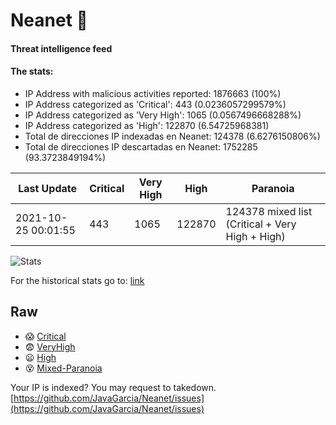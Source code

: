 # Neanet :hocho:
#### Threat intelligence feed
#### The stats:

- IP Address with malicious activities reported: 1876663 (100%)
- IP Address categorized as 'Critical':  443 (0.0236057299579%)
- IP Address categorized as 'Very High':  1065 (0.0567496668288%)
- IP Address categorized as 'High':  122870 (6.54725968381)
- Total de direcciones IP indexadas en Neanet:  124378 (6.6276150806%)
- Total de direcciones IP descartadas en Neanet:  1752285 (93.3723849194%)

| Last Update | Critical | Very High | High | Paranoia |
| --- | --- | --- | --- | --- |
| 2021-10-25 00:01:55 | 443 | 1065 | 122870 | 124378 mixed list (Critical + Very High + High)|

![Stats](https://docs.google.com/spreadsheets/d/e/2PACX-1vSnaNMIXVabIpDJjufMlzH7poXnshF3mgd8Is1g9ytUEzVsP5my4Trn8f-xkoLLQ38xpL3HtmUexLo6/pubchart?oid=501124687&format=image)

For the historical stats go to: [link](/stats.csv)
## Raw
- :scream: [Critical](https://raw.githubusercontent.com/JavaGarcia/Neanet/master/blacklists/neanet_critical.txt)
- :fearful: [VeryHigh](https://raw.githubusercontent.com/JavaGarcia/Neanet/master/blacklists/neanet_veryHigh.txtt)
- :frowning: [High](https://raw.githubusercontent.com/JavaGarcia/Neanet/master/blacklists/neanet_high.txt)
- :dizzy_face: [Mixed-Paranoia](https://raw.githubusercontent.com/JavaGarcia/Neanet/master/blacklists/neanet_all.txt)


Your IP is indexed? You may request to takedown. [https://github.com/JavaGarcia/Neanet/issues](https://github.com/JavaGarcia/Neanet/issues)































































































































































































































































































































































































































































































































































































































































































































































































































































































































































































































































































































































































































































































































































































































































































































































































































































































































































































































































































































































































































































































































































































































































































































































































































































































































































































































































































































































































































































































































































































































































































































































































































































































































































































































































































































































































































































































































































































































































































































































































































































































































































































































































































































































































































































































































































































































































































































































































































































































































































































































































































































































































































































































































































































































































































































































































































































































































































































































































































































































































































































































































































































































































































































































































































































































































































































































































































































































































































































































































































































































































































































































































































































































































































































































































































































































































































































































































































































































































































































































































































































































































































































































































































































































































































































































































































































































































































































































































































































































































































































































































































































































































































































































































































































































































































































































































































































































































































































































































